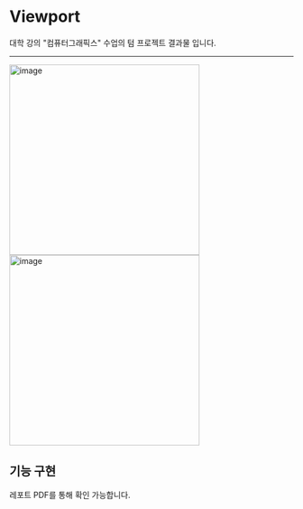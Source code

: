 # Viewport
대학 강의 "컴퓨터그래픽스" 수업의 텀 프로젝트 결과물 입니다.

---
<img width="337" alt="image" src="https://github.com/user-attachments/assets/208a5f1f-4a6c-4052-8713-6ee1115f6041"/>

<img width="337" alt="image" src="https://github.com/user-attachments/assets/59b3b696-2d51-443f-879c-b2078894479b"/>

## 기능 구현
레포트 PDF를 통해 확인 가능합니다.
